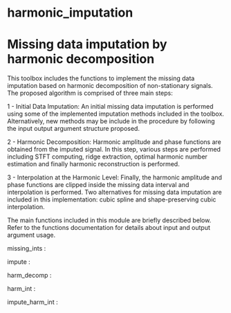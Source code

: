 # harmonic_imputation
# Missing data imputation by harmonic decomposition

This toolbox includes the functions to implement the missing data imputation based on harmonic decomposition of non-stationary signals. The proposed algorithm is comprised of three main steps:

1 - Initial Data Imputation: An initial missing data imputation is performed using some of the implemented imputation methods included in the toolbox. Alternatively, new methods may be include in the procedure by following the input output argument structure proposed. 

2 - Harmonic Decomposition: Harmonic amplitude and phase functions are obtained from the imputed signal. In this step, various steps are performed including STFT computing, ridge extraction, optimal harmonic number estimation and finally harmonic reconstruction is performed. 

3 - Interpolation at the Harmonic Level: Finally, the harmonic amplitude and phase functions are clipped inside the missing data interval and interpolation is performed. Two alternatives for missing data imputation are included in this implementation: cubic spline and shape-preserving cubic interpolation. 

The main functions included in this module are briefly described below. Refer to the functions documentation for details about input and output argument usage.

missing_ints :

impute : 

harm_decomp : 

harm_int : 

impute_harm_int : 






